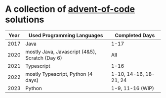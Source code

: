# A collection of [advent-of-code](adventofcode.com) solutions

| **Year** | **Used Programming Languages**                 | **Completed Days**     |
| -------- | ---------------------------------------------- | ---------------------- |
| 2017     | Java                                           | 1-17                   |
| 2020     | mostly Java, Javascript (4&5), Scratch (Day 6) | All                    |
| 2021     | Typescript                                     | 1-16                   |
| 2022     | mostly Typescript, Python (4 days)             | 1-10, 14-16, 18-21, 24 |
| 2023     | Python                                         | 1-9, 11-16 (WIP)       |
